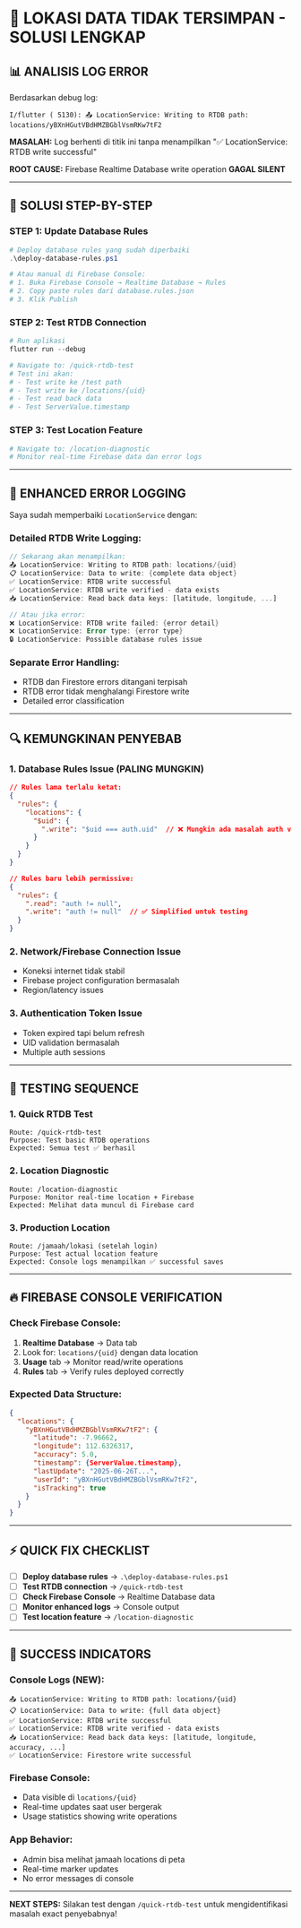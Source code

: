 # 🚨 LOKASI DATA TIDAK TERSIMPAN - SOLUSI LENGKAP

## 📊 ANALISIS LOG ERROR

Berdasarkan debug log:
```
I/flutter ( 5130): 📤 LocationService: Writing to RTDB path: locations/yBXnHGutVBdHMZBGblVsmRKw7tF2
```

**MASALAH:** Log berhenti di titik ini tanpa menampilkan "✅ LocationService: RTDB write successful"

**ROOT CAUSE:** Firebase Realtime Database write operation **GAGAL SILENT**

---

## 🎯 SOLUSI STEP-BY-STEP

### **STEP 1: Update Database Rules** 
```powershell
# Deploy database rules yang sudah diperbaiki
.\deploy-database-rules.ps1

# Atau manual di Firebase Console:
# 1. Buka Firebase Console → Realtime Database → Rules
# 2. Copy paste rules dari database.rules.json 
# 3. Klik Publish
```

### **STEP 2: Test RTDB Connection**
```powershell
# Run aplikasi
flutter run --debug

# Navigate to: /quick-rtdb-test
# Test ini akan:
# - Test write ke /test path
# - Test write ke /locations/{uid} 
# - Test read back data
# - Test ServerValue.timestamp
```

### **STEP 3: Test Location Feature** 
```powershell
# Navigate to: /location-diagnostic
# Monitor real-time Firebase data dan error logs
```

---

## 🔧 ENHANCED ERROR LOGGING

Saya sudah memperbaiki `LocationService` dengan:

### **Detailed RTDB Write Logging:**
```dart
// Sekarang akan menampilkan:
📤 LocationService: Writing to RTDB path: locations/{uid}
📋 LocationService: Data to write: {complete data object}
✅ LocationService: RTDB write successful
✅ LocationService: RTDB write verified - data exists
📥 LocationService: Read back data keys: [latitude, longitude, ...]

// Atau jika error:
❌ LocationService: RTDB write failed: {error detail}
❌ LocationService: Error type: {error type}
🔒 LocationService: Possible database rules issue
```

### **Separate Error Handling:**
- RTDB dan Firestore errors ditangani terpisah
- RTDB error tidak menghalangi Firestore write
- Detailed error classification

---

## 🔍 KEMUNGKINAN PENYEBAB

### **1. Database Rules Issue (PALING MUNGKIN)**
```json
// Rules lama terlalu ketat:
{
  "rules": {
    "locations": {
      "$uid": {
        ".write": "$uid === auth.uid"  // ❌ Mungkin ada masalah auth validation
      }
    }
  }
}

// Rules baru lebih permissive:
{
  "rules": {
    ".read": "auth != null",
    ".write": "auth != null"  // ✅ Simplified untuk testing
  }
}
```

### **2. Network/Firebase Connection Issue**
- Koneksi internet tidak stabil
- Firebase project configuration bermasalah
- Region/latency issues

### **3. Authentication Token Issue**
- Token expired tapi belum refresh
- UID validation bermasalah
- Multiple auth sessions

---

## 📱 TESTING SEQUENCE

### **1. Quick RTDB Test**
```
Route: /quick-rtdb-test
Purpose: Test basic RTDB operations
Expected: Semua test ✅ berhasil
```

### **2. Location Diagnostic**  
```
Route: /location-diagnostic
Purpose: Monitor real-time location + Firebase
Expected: Melihat data muncul di Firebase card
```

### **3. Production Location**
```
Route: /jamaah/lokasi (setelah login)
Purpose: Test actual location feature
Expected: Console logs menampilkan ✅ successful saves
```

---

## 🔥 FIREBASE CONSOLE VERIFICATION

### **Check Firebase Console:**
1. **Realtime Database** → Data tab
2. Look for: `locations/{uid}` dengan data location
3. **Usage** tab → Monitor read/write operations
4. **Rules** tab → Verify rules deployed correctly

### **Expected Data Structure:**
```json
{
  "locations": {
    "yBXnHGutVBdHMZBGblVsmRKw7tF2": {
      "latitude": -7.96662,
      "longitude": 112.6326317,
      "accuracy": 5.0,
      "timestamp": {ServerValue.timestamp},
      "lastUpdate": "2025-06-26T...",
      "userId": "yBXnHGutVBdHMZBGblVsmRKw7tF2",
      "isTracking": true
    }
  }
}
```

---

## ⚡ QUICK FIX CHECKLIST

- [ ] **Deploy database rules** → `.\deploy-database-rules.ps1`
- [ ] **Test RTDB connection** → `/quick-rtdb-test`
- [ ] **Check Firebase Console** → Realtime Database data
- [ ] **Monitor enhanced logs** → Console output
- [ ] **Test location feature** → `/location-diagnostic`

---

## 🎉 SUCCESS INDICATORS

### **Console Logs (NEW):**
```
📤 LocationService: Writing to RTDB path: locations/{uid}
📋 LocationService: Data to write: {full data object}
✅ LocationService: RTDB write successful
✅ LocationService: RTDB write verified - data exists
📥 LocationService: Read back data keys: [latitude, longitude, accuracy, ...]
✅ LocationService: Firestore write successful
```

### **Firebase Console:**
- Data visible di `locations/{uid}`
- Real-time updates saat user bergerak
- Usage statistics showing write operations

### **App Behavior:**
- Admin bisa melihat jamaah locations di peta
- Real-time marker updates
- No error messages di console

---

**NEXT STEPS:** Silakan test dengan `/quick-rtdb-test` untuk mengidentifikasi masalah exact penyebabnya!
